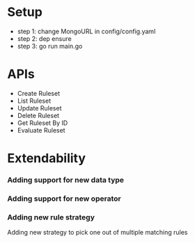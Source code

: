 # Setup
- step 1: change MongoURL in config/config.yaml
- step 2: dep ensure
- step 3: go run main.go

# APIs
- Create Ruleset
- List Ruleset
- Update Ruleset
- Delete Ruleset
- Get Ruleset By ID
- Evaluate Ruleset

# Extendability
### Adding support for new data type
### Adding support for new operator
### Adding new rule strategy
Adding new strategy to pick one out of multiple matching rules

